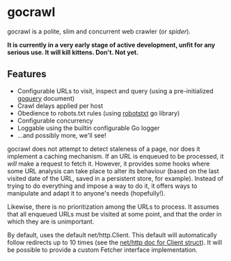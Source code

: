 # gocrawl

gocrawl is a polite, slim and concurrent web crawler (or *spider*).

**It is currently in a very early stage of active development, unfit for any serious use. It will kill kittens. Don't. Not yet.**

## Features

*    Configurable URLs to visit, inspect and query (using a pre-initialized [goquery][] document)
*    Crawl delays applied per host
*    Obedience to robots.txt rules (using [robotstxt][] go library)
*    Configurable concurrency
*    Loggable using the builtin configurable Go logger
*    ...and possibly more, we'll see!

gocrawl does not attempt to detect staleness of a page, nor does it implement a caching mechanism. If an URL is enqueued to be processed, it *will* make a request to fetch it. However, it provides some hooks where some URL analysis can take place to alter its behaviour (based on the last visited date of the URL, saved in a persistent store, for example). Instead of trying to do everything and impose a way to do it, it offers ways to manipulate and adapt it to anyone's needs (hopefully!).

Likewise, there is no prioritization among the URLs to process. It assumes that all enqueued URLs must be visited at some point, and that the order in which they are is unimportant.

By default, uses the default net/http.Client. This default will automatically follow redirects up to 10 times (see the [net/http doc for Client struct][netclient]). It will be possible to provide a custom Fetcher interface implementation.

[goquery]: https://github.com/PuerkitoBio/goquery
[robotstxt]: https://github.com/temoto/robotstxt.go
[netclient]: http://golang.org/pkg/net/http/#Client
